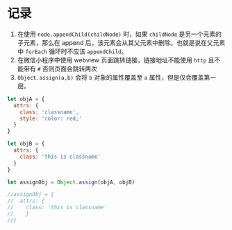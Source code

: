 # 记录

1. 在使用 `node.appendChild(childNode)`  时，如果 `childNode` 是另一个元素的子元素，那么在 append 后，该元素会从其父元素中删除。也就是说在父元素中 `forEach` 循环时不应该 `appendChild`。
2. 在微信小程序中使用 webview 页面跳转链接，链接地址不能使用 `http` 且不能带有 `#` 否则页面会跳转两次
3. `Object.assign(a,b)` 会将 `b` 对象的属性覆盖至 `a` 属性，但是仅会覆盖第一层。

```js
let objA = {
  attrs: {
    class: 'classname',
    style: 'color: red;'
  }
}

let objB = {
  attrs: {
    class: 'this is classname'
  }
}

let assignObj = Object.assign(objA, objB)

//assignObj = {
//  attrs: {
//    class: 'this is classname'
//    }
//}
```




